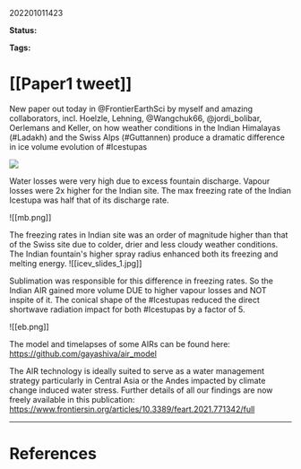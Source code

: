202201011423

**Status:** 

**Tags:** 

# [[Paper1 tweet]]

New paper out today in @FrontierEarthSci by myself and amazing collaborators, incl. Hoelzle, Lehning, @Wangchuk66, @jordi_bolibar, Oerlemans and Keller, on how weather conditions in the Indian Himalayas (#Ladakh) and the Swiss Alps (#Guttannen) produce a dramatic difference in ice volume evolution of #Icestupas

![](https://paper-attachments.dropbox.com/s_C3DE2D3153A22C1DF9DEB684D5FF9390CD06A5505A0780C4E0A536929698A6CD_1640934664132_2AIR.jpg)

Water losses were very high due to excess fountain discharge. Vapour losses were 2x higher for the Indian site. The max freezing rate of the Indian Icestupa was half that of its discharge rate.

![[mb.png]]

The freezing rates in Indian site was an order of magnitude higher than that of the Swiss site due to colder, drier and less cloudy weather conditions. The Indian fountain's higher spray radius enhanced both its freezing and melting energy. 
![[icev_slides_1.jpg]]

Sublimation was responsible for this difference in freezing rates. So the Indian AIR gained more volume DUE to higher vapour losses and NOT inspite of it. The conical shape of the #Icestupas reduced the direct shortwave radiation impact for both #Icestupas by a factor of 5.

![[eb.png]]


The model and timelapses of some AIRs can be found here: https://github.com/gayashiva/air_model

The AIR technology is ideally suited to serve as a water management strategy particularly in Central Asia or the Andes impacted by climate change induced water stress. Further details of all our findings are now freely available in this  publication:
https://www.frontiersin.org/articles/10.3389/feart.2021.771342/full

---
# References